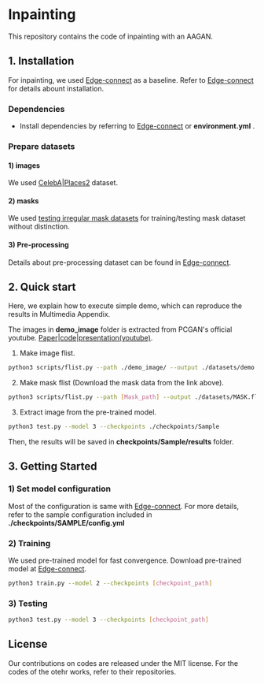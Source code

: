 # Inpainting

This repository contains the code of inpainting with an AAGAN.

## 1. Installation

For inpainting, we used [Edge-connect](https://github.com/knazeri/edge-connect) as a baseline.
Refer to [Edge-connect](https://github.com/knazeri/edge-connect) for details abount installation.

### Dependencies
* Install dependencies by referring to [Edge-connect](https://github.com/knazeri/edge-connect) or **environment.yml** .

### Prepare datasets
#### 1) images

We used [CelebA](http://mmlab.ie.cuhk.edu.hk/projects/CelebA.html)|[Places2](http://places2.csail.mit.edu/) dataset.

#### 2) masks
We used [testing irregular mask datasets](http://masc.cs.gmu.edu/wiki/partialconv) for training/testing mask dataset without distinction.

#### 3) Pre-processing
Details about pre-processing dataset can be found in [Edge-connect](https://github.com/knazeri/edge-connect).

## 2. Quick start
Here, we explain how to execute simple demo, which can reproduce the results in Multimedia Appendix.

The images in **demo_image** folder is extracted from PCGAN's official youtube. [Paper](https://arxiv.org/abs/1710.10196)|[code](https://github.com/tkarras/progressive_growing_of_gans)|[presentation(youtube)](https://youtu.be/G06dEcZ-QTg).


1. Make image flist.
~~~bash
python3 scripts/flist.py --path ./demo_image/ --output ./datasets/demo.flist
~~~
2. Make mask flist (Download the mask data from the link above).
~~~bash
python3 scripts/flist.py --path [Mask_path] --output ./datasets/MASK.flist
~~~
3. Extract image from the pre-trained model.
~~~bash
python3 test.py --model 3 --checkpoints ./checkpoints/Sample
~~~

Then, the results will be saved in **checkpoints/Sample/results** folder. 


## 3. Getting Started
### 1) Set model configuration
Most of the configuration is same with [Edge-connect](https://github.com/knazeri/edge-connect).
For more details, refer to the sample configuration included in **./checkpoints/SAMPLE/config.yml**

### 2) Training
We used pre-trained model for fast convergence. Download pre-trained model at [Edge-connect](https://github.com/knazeri/edge-connect).
~~~bash
python3 train.py --model 2 --checkpoints [checkpoint_path]
~~~

### 3) Testing
~~~bash
python3 test.py --model 3 --checkpoints [checkpoint_path]
~~~


## License
Our contributions on codes are released under the MIT license. For the codes of the otehr works, refer to their repositories.


